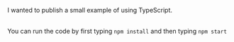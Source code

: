 I wanted to publish a small example of using TypeScript. <br><br>

You can run the code by first typing `npm install` and then typing `npm start`